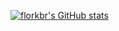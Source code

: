 [![florkbr's GitHub stats](https://github-readme-stats.vercel.app/api?username=florkbr&theme=github_dark)](https://github.com/anuraghazra/github-readme-stats)

<!--
**florkbr/florkbr** is a ✨ _special_ ✨ repository because its `README.md` (this file) appears on your GitHub profile.

Here are some ideas to get you started:

- 🔭 I’m currently working on ...
- 🌱 I’m currently learning ...
- 👯 I’m looking to collaborate on ...
- 🤔 I’m looking for help with ...
- 💬 Ask me about ...
- 📫 How to reach me: ...
- 😄 Pronouns: ...
- ⚡ Fun fact: ...
-->

